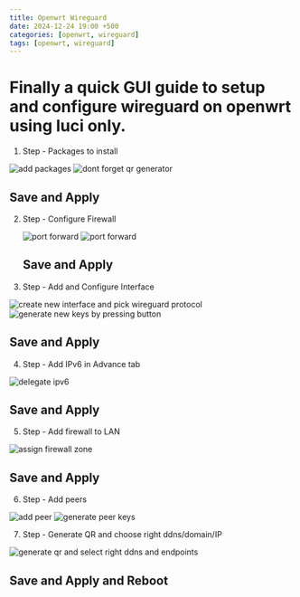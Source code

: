 ```yaml
---
title: Openwrt Wireguard
date: 2024-12-24 19:00 +500
categories: [openwrt, wireguard]
tags: [openwrt, wireguard]
---
```


# Finally a quick GUI guide to setup and configure wireguard on openwrt using luci only.

1. Step - Packages to install

![add packages](/assets/wireguard-openwrt/package1.png)
![dont forget qr generator](/assets/wireguard-openwrt/package2.png)

## Save and Apply

2. Step - Configure Firewall

   ![port forward](/assets/wireguard-openwrt/pf1.png)
   ![port forward](/assets/wireguard-openwrt/pf2.png)

   ## Save and Apply

3. Step - Add and Configure Interface

![create new interface and pick wireguard protocol](/assets/wireguard-openwrt/int1.png)
![generate new keys by pressing button](/assets/wireguard-openwrt/int2.png)

## Save and Apply

4. Step - Add IPv6 in Advance tab

![delegate ipv6](/assets/wireguard-openwrt/int3.png)

## Save and Apply

5. Step - Add firewall to LAN

![assign firewall zone](/assets/wireguard-openwrt/int4.png)

## Save and Apply

6. Step - Add peers

![add peer](/assets/wireguard-openwrt/int5.png)
![generate peer keys](/assets/wireguard-openwrt/peer.png)

7. Step - Generate QR and choose right ddns/domain/IP

![generate qr and select right ddns and endpoints](/assets/wireguard-openwrt/qr.png)

## Save and Apply and Reboot
